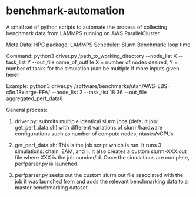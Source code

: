 # benchmark-automation
A small set of python scripts to automate the process of collecting benchmark data from LAMMPS running on AWS ParallelCluster

Meta Data:
    HPC package: LAMMPS 
    Scheduler: Slurm
    Benchmark: loop time

Command: python3 driver.py /path_to_working_directory --node_list X --task_list Y --out_file name_of_outfile
X = number of nodes desired, Y = number of tasks for the simulation (can be multiple if more inputs given here)

Example: python3 driver.py /software/benchmarks/utah/AWS-EBS-c5n.18xlarge-EFA/ --node_list 2  --task_list 18 36 --out_file aggregated_perf_data8

General process: 
   1. driver.py: submits multiple identical slurm jobs (default job: get_perf_data.sh) with different variations of slurm/hardware configurations such as number of compute nodes, ntasks/vCPUs.
   
   2. get_perf_data.sh: This is the job script which is run. It runs 3 simulations: chain, EAM, and lj. It also creates a custom slurm-XXX.out file where XXX is the job number/id. Once the simulations are complete, perfparser.py is launched.
   
   3. perfparser.py seeks out the custom slurm out file associated with the job it was launched from and adds the relevant benchmarking data to a master benchmarking dataset.
